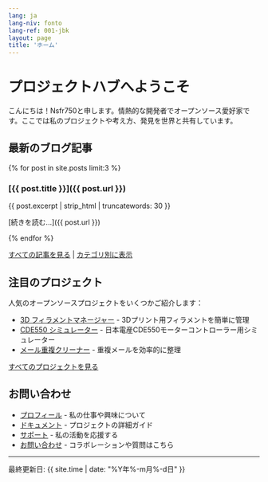 ```yaml
---
lang: ja
lang-niv: fonto
lang-ref: 001-jbk
layout: page
title: 'ホーム'
---
```


# プロジェクトハブへようこそ

こんにちは！Nsfr750と申します。情熱的な開発者でオープンソース愛好家です。ここでは私のプロジェクトや考え方、発見を世界と共有しています。

## 最新のブログ記事

{% for post in site.posts limit:3 %}
### [{{ post.title }}]({{ post.url }})

{{ post.excerpt | strip_html | truncatewords: 30 }}

[続きを読む...]({{ post.url }})

{% endfor %}

[すべての記事を見る](blog) | [カテゴリ別に表示](categories)

## 注目のプロジェクト

人気のオープンソースプロジェクトをいくつかご紹介します：

- [3D フィラメントマネージャー](https://github.com/Nsfr750/3D_Filament_Manager) - 3Dプリント用フィラメントを簡単に管理
- [CDE550 シミュレーター](https://github.com/Nsfr750/CDE550-sim) - 日本電産CDE550モーターコントローラー用シミュレーター
- [メール重複クリーナー](https://github.com/Nsfr750/EmailDuplicateCleaner) - 重複メールを効率的に整理

[すべてのプロジェクトを見る](projects)

## お問い合わせ

- [プロフィール](about) - 私の仕事や興味について
- [ドキュメント](docs) - プロジェクトの詳細ガイド
- [サポート](support) - 私の活動を応援する
- [お問い合わせ](contact) - コラボレーションや質問はこちら

---

最終更新日: {{ site.time | date: "%Y年%-m月%-d日" }}
